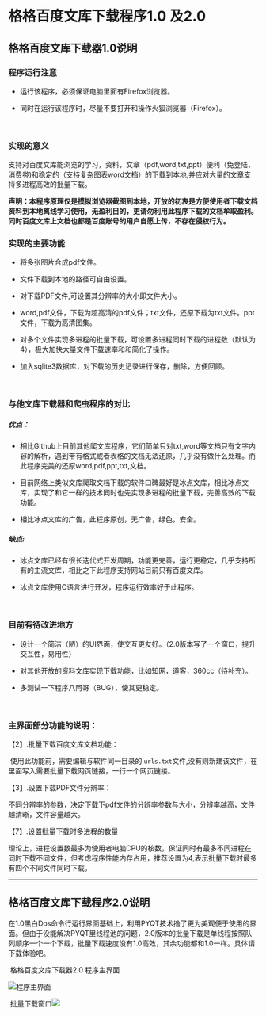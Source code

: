 # 格格百度文库下载程序1.0 及2.0                                                                                                            						                                                                 														



## 格格百度文库下载器1.0说明 

### 程序运行注意

- 运行该程序，必须保证电脑里面有Firefox浏览器。

- 同时在运行该程序时，尽量不要打开和操作火狐浏览器（Firefox）。

  ​


### 实现的意义

支持对百度文库能浏览的学习，资料，文章（pdf,word,txt,ppt）便利（免登陆，消费劵)和稳定的（支持复杂图表word文档）的下载到本地,并应对大量的文章支持多进程高效的批量下载。

**声明：本程序原理仅是模拟浏览器截图到本地，开放的初衷是方便使用者下载文档资料到本地离线学习使用，无盈利目的，更请勿利用此程序下载的文档牟取盈利。同时百度文库上文档也都是百度账号的用户自愿上传，不存在侵权行为。**



### 实现的主要功能
- 将多张图片合成pdf文件。

- 文件下载到本地的路径可自由设置。

- 对下载PDF文件,可设置其分辨率的大小即文件大小。

- word,pdf文件，下载为超高清的pdf文件；txt文件，还原下载为txt文件。ppt文件，下载为高清图集。

- 对多个文件实现多进程的批量下载，可设置多进程同时下载的进程数（默认为4），极大加快大量文件下载速率和和简化了操作。

- 加入sqlite3数据库，对下载的历史记录进行保存，删除，方便回顾。

  ​

### 与他文库下载器和爬虫程序的对比

##### 优点：
- 相比Github上目前其他爬文库程序，它们简单只对txt,word等文档只有文字内容的解析，遇到带有格式或者表格的文档无法还原，几乎没有做什么处理。而此程序完美的还原word,pdf,ppt,txt,文档。

- 目前网络上类似文库爬取文档下载的软件口碑最好是冰点文库，相比冰点文库，实现了和它一样的技术同时也先实现多进程的批量下载，完善高效的下载功能。
- 相比冰点文库的广告，此程序原创，无广告，绿色，安全。

##### 缺点:
- 冰点文库已经有很长迭代式开发周期，功能更完善，运行更稳定，几乎支持所有的主流文库，相比之下此程序支持网站目前只有百度文库。

- 冰点文库使用C语言进行开发，程序运行效率好于此程序。

  ​

### 目前有待改进地方
- 设计一个简洁（陋）的UI界面，使交互更友好。（2.0版本写了一个窗口，提升交互性，易用性）

- 对其他开放的资料文库实现下载功能，比如知网，道客，360cc（待补充）。

- 多测试一下程序八阿哥（BUG），使其更稳定。

   

  ​

### 主界面部分功能的说明：

【2】.批量下载百度文库文档功能：

​       使用此功能前，需要编辑与软件同一目录的 ```urls.txt```文件,没有则新建该文件，在里面写入需要批量下载网页链接，一行一个网页链接。

【3】.设置下载PDF文件分辨率：

​       不同分辨率的参数，决定下载下pdf文件的分辨率参数与大小，分辨率越高，文件越清晰，文件容量越大。

【7】.设置批量下载时多进程的数量

​        理论上，进程设置数最多为使用者电脑CPU的核数，保证同时有最多不同进程在同时下载不同文件，但考虑程序性能内存占用，推荐设置为4,表示批量下载时最多有四个不同文件同时下载。

---



## 格格百度文库下载程序2.0说明

在1.0黑白Dos命令行运行界面基础上，利用PYQT技术撸了更为美观便于使用的界面。但由于没能解决PYQT里线程池的问题，2.0版本的批量下载是单线程按照队列顺序一个一个下载，批量下载速度没有1.0高效，其余功能都和1.0一样。具体请下载体验吧。

​                                                                       格格百度文库下载器2.0   程序主界面

![程序主界面](https://raw.githubusercontent.com/MrYxJ/GeGeWenkuDownload/master/%E6%A0%BC%E6%A0%BC%E7%99%BE%E5%BA%A6%E6%96%87%E5%BA%93%E4%B8%8B%E8%BD%BD%E5%99%A82.0/%E6%BA%90%E4%BB%A3%E7%A0%81%E7%AD%89/picture/main.png)



​                                                                              批量下载窗口![](https://raw.githubusercontent.com/MrYxJ/GeGeWenkuDownload/master/%E6%A0%BC%E6%A0%BC%E7%99%BE%E5%BA%A6%E6%96%87%E5%BA%93%E4%B8%8B%E8%BD%BD%E5%99%A82.0/%E6%BA%90%E4%BB%A3%E7%A0%81%E7%AD%89/picture/download.png)

​            



​                    








